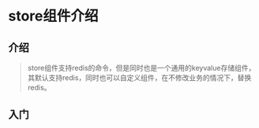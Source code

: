 # store组件介绍

## 介绍
> store组件支持redis的命令，但是同时也是一个通用的keyvalue存储组件，其默认支持redis，同时也可以自定义组件，在不修改业务的情况下，替换redis。

## 入门




